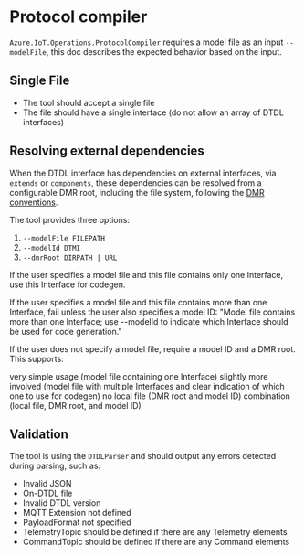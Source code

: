 # Protocol compiler

`Azure.IoT.Operations.ProtocolCompiler` requires a model file as an input `--modelFile`, this doc describes the expected behavior based on the input.

## Single File

* The tool should accept a single file
* The file should have a single interface (do not allow an array of DTDL interfaces)

## Resolving external dependencies

When the DTDL interface has dependencies on external interfaces, via `extends` or `components`, these dependencies can be resolved from a configurable DMR root, including the file system, following the [DMR conventions](https://github.com/Azure/iot-plugandplay-models-tools/wiki/Resolution-Convention).


The tool provides three options:

1. `--modelFile FILEPATH`
1. `--modelId DTMI`
1. `--dmrRoot DIRPATH | URL`

If the user specifies a model file and this file contains only one Interface, use this Interface for codegen.

If the user specifies a model file and this file contains more than one Interface, fail unless the user also specifies a model ID: "Model file contains more than one Interface; use --modelId to indicate which Interface should be used for code generation."

If the user does not specify a model file, require a model ID and a DMR root.
This supports:

very simple usage (model file containing one Interface)
slightly more involved (model file with multiple Interfaces and clear indication of which one to use for codegen)
no local file (DMR root and model ID)
combination (local file, DMR root, and model ID)

## Validation

The tool is using the `DTDLParser` and should output any errors detected during parsing, such as:

* Invalid JSON
* On-DTDL file
* Invalid DTDL version
* MQTT Extension not defined
* PayloadFormat not specified
* TelemetryTopic should be defined if there are any Telemetry elements
* CommandTopic should be defined if there are any Command elements
